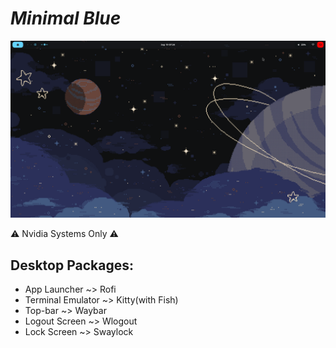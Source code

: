 <i><h1>Minimal Blue</h1></i>
<img src="https://raw.githubusercontent.com/DanielPiliutsin/hyprland-dotfiles/refs/heads/main/git/assests/main_photo.png">
<p>⚠️ Nvidia Systems Only ⚠️</p>
<h2>Desktop Packages:</h2>
<ul>
  <li>App Launcher ~> Rofi</li>
  <li>Terminal Emulator ~> Kitty(with Fish)</li>
  <li>Top-bar ~> Waybar</li>
  <li>Logout Screen ~> Wlogout</li>
  <li>Lock Screen ~> Swaylock</li>
</ul>
